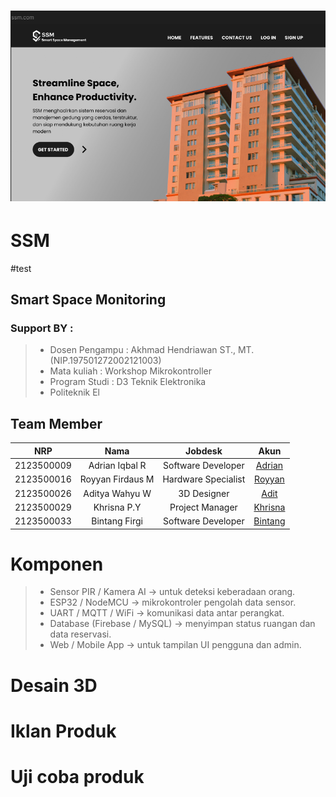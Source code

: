 # <img src="Desain UI-UX/Landing Page.png">
# SSM
#test
## Smart Space Monitoring
### Support BY :
>- Dosen Pengampu : Akhmad Hendriawan ST., MT. (NIP.197501272002121003)<br>
>- Mata kuliah : Workshop Mikrokontroller<br>
>- Program Studi : D3 Teknik Elektronika<br>
>- Politeknik El<br>
## Team Member
|      NRP      |        Nama       |        Jobdesk        |                    Akun                  |
| :-----------: |:----------------: | :-------------------: | :---------------------------------------:|
| 2123500009    | Adrian Iqbal R    | Software Developer    | [Adrian](https://github.com/AdrianIqbalR)
| 2123500016    | Royyan Firdaus M  | Hardware Specialist   | [Royyan](https://github.com/nataratungga)
| 2123500026    | Aditya Wahyu W    |  3D Designer          | [Adit](https://github.com/AdityaWahyuW)
| 2123500029    | Khrisna P.Y       | Project Manager       | [Khrisna](https://github.com/Khrisnapy)
| 2123500033    | Bintang Firgi     | Software Developer    | [Bintang](https://github.com/FI7EEE)
# Komponen 
>- Sensor PIR / Kamera AI → untuk deteksi keberadaan orang.
>- ESP32 / NodeMCU → mikrokontroler pengolah data sensor.
>- UART / MQTT / WiFi → komunikasi data antar perangkat.
>- Database (Firebase / MySQL) → menyimpan status ruangan dan data reservasi.
>- Web / Mobile App → untuk tampilan UI pengguna dan admin.
# Desain 3D
# Iklan Produk
# Uji coba produk
